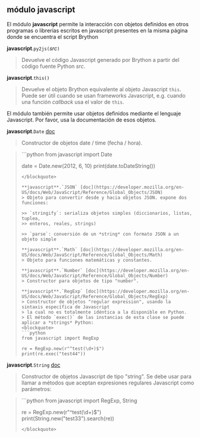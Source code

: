 módulo **javascript**
---------------------

El módulo **javascript** permite la interacción con objetos definidos en otros programas o librerías 
escritos en javascript presentes en la misma página donde se encuentra el script Brython

**javascript**.`py2js(`_src_`)`
> Devuelve el código Javascript generado por Brython a partir del código fuente Python _src_.

**javascript**.`this()`
> Devuelve el objeto Brython equivalente al objeto Javascript `this`. Puede ser útil cuando se usan frameworks 
> Javascript, e.g. cuando una función _callback_ usa el valor de `this`.

El módulo también permite usar objetos definidos mediante el lenguaje Javascript.
Por favor, usa la documentación de esos objetos.

**javascript**.`Date` [doc](https://developer.mozilla.org/en-US/docs/Web/JavaScript/Reference/Global_Objects/Date)
> Constructor de objetos date / time (fecha / hora).

<blockquote>
```python
from javascript import Date

date = Date.new(2012, 6, 10)
print(date.toDateString())
```
</blockquote>

**javascript**.`JSON` [doc](https://developer.mozilla.org/en-US/docs/Web/JavaScript/Reference/Global_Objects/JSON)
> Objeto para convertir desde y hacia objetos JSON. expone dos funciones:

>> `stringify`: serializa objetos simples (diccionarios, listas, tuplea,
>> enteros, reales, strings)

>> `parse`: conversión de un *string* con formato JSON a un objeto simple

**javascript**.`Math` [doc](https://developer.mozilla.org/en-US/docs/Web/JavaScript/Reference/Global_Objects/Math)
> Objeto para funciones matemáticas y constantes.

**javascript**.`Number` [doc](https://developer.mozilla.org/en-US/docs/Web/JavaScript/Reference/Global_Objects/Number)
> Constructor para objetos de tipo "number".

**javascript**.`RegExp` [doc](https://developer.mozilla.org/en-US/docs/Web/JavaScript/Reference/Global_Objects/RegExp)
> Constructor de objetos "regular expression", usando la sintaxis específica de Javascript
> la cual no es totalmente idéntica a la disponible en Python.
> El método `exec()` de las instancias de esta clase se puede aplicar a *strings* Python:
<blockquote>
```python
from javascript import RegExp

re = RegExp.new(r"^test(\d+)$")
print(re.exec("test44"))
```
</blockquote>

**javascript**.`String` [doc](https://developer.mozilla.org/en-US/docs/Web/JavaScript/Reference/Global_Objects/String)
> Constructor de objetos Javascript de tipo "string". Se debe usar para llamar
> a métodos que aceptan expresiones regulares Javascript como parámetros:
<blockquote>
```python
from javascript import RegExp, String

re = RegExp.new(r"^test(\d+)$")
print(String.new("test33").search(re))
```
</blockquote>